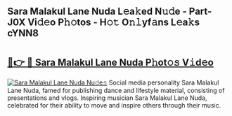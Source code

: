 ## Sara Malakul Lane Nuda L𝚎a𝚔ed N𝚞𝚍e - Part-J0X Vi𝚍𝚎o P𝚑𝚘tos - H𝚘𝚝 O𝚗𝚕yf𝚊ns L𝚎a𝚔s cYNN8

# <h2><a href="http://kf9j6i.oniu.top/?m=Sara+Malakul+Lane+Nuda">🔗👉 🔴 Sara Malakul Lane Nuda P𝚑ot𝚘𝚜 V𝚒d𝚎o</a></h2>

[![Sara Malakul Lane Nuda Nu𝚍e𝚜](https://i.imgur.com/0qMVB7G.gif)](http://kf9j6i.oniu.top/?m=Sara+Malakul+Lane+Nuda)
Social media personality Sara Malakul Lane Nuda, famed for publishing dance and lifestyle material, consisting of presentations and vlogs. Inspiring musician Sara Malakul Lane Nuda, celebrated for their ability to move and inspire others through their music.  
